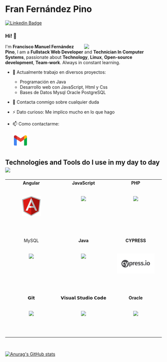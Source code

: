 # Fran Fernández Pino

[![Linkedin Badge](https://img.shields.io/badge/FranciscoFernandez-blue?style=flat-square&logo=Linkedin&logoColor=white&link=https://www.linkedin.com/in/francisco-manuel-fern%C3%A1ndez-pino-384a341bb/)](https://www.linkedin.com/in/francisco-manuel-fern%C3%A1ndez-pino-384a341bb/)

### Hi! 👋

<img align='right' src='https://media.giphy.com/media/lRLzrbhmh5pFf4jOga/giphy.gif?cid=ecf05e47w30g0l1947h0zkwzrzjiiwujeik2srf1oydy5e23&rid=giphy.gif&ct=s' width='250'/>

I'm **Francisco Manuel Fernández Pino**, I am a **Fullstack Web Developer** and **Technician In Computer Systems**, passionate about **Technology**, **Linux**, **Open-source development**, **Team-work**. Always in constant learning.

- 🔭 Actualmente trabajo en diversos proyectos:

  - Programación en Java
  - Desarrollo web con JavaScript, Html y Css
  - Bases de Datos Mysql Oracle PostgreSQL​

- 💬 Contacta conmigo sobre cualquier duda
- ⚡ Dato curioso: Me implico mucho en lo que hago
- 📫 Como contactarme:

  <a href="mailto:franciscomanuelfernandezpino@gmail.com"><img src="https://github.com/FranciscoFer99/resources/blob/main/IconGmail.png" width="50" height="50" ></a>

## Technologies and Tools do I use in my day to day <img src="https://media.giphy.com/media/kuWN0iF9BLQKk/giphy.gif?cid=ecf05e475ukrs3ws5u79jt9pj1ltk59fwtc5y91wniqbzb06&rid=giphy.gif&ct=s" width="50">

<table>
  <tbody>
    <tr valign="top">
      <td width="25%" align="center" style="padding-bottom:3rem">
          <span><b>Angular</b></span><br/><br/><br/>
        <img height="64px" src="https://github.com/FranciscoFer99/resources/blob/main/angular-icon-logo-vector.png">
        <br/><br/>
      </td>
     <td width="25%" align="center" style="padding-bottom:3rem">
          <span><b>JavaScript</b></span><br/><br/><br/>
        <img height="64px" src="https://www.manejandodatos.es/wp-content/uploads/2015/03/javascript.png">
        <br/><br/>
      </td>
      <td width="25%" align="center" style="padding-bottom:3rem">
          <span><b>PHP</b></span><br/><br/><br/>
         <img height="64px" src="http://lineadecodigo.com/wp-content/uploads/2013/11/php.png">
         <br/><br/>
      </td>
      </tr>
      <tr valign="top">
      <td width="25%" align="center" style="padding-bottom:3rem">
        <span>MySQL</span><br/><br/><br/>
        <img height="64px" src="https://cdn.svgporn.com/logos/mysql.svg">
        <br/><br/>
      </td>
      <td width="25%" align="center" style="padding-bottom:3rem">
          <span><b>Java</b></span><br/><br/><br/>
        <img height="64px" src="https://cdn.svgporn.com/logos/java.svg">
        <br/><br/>
      </td> 
      <td width="25%" align="center" style="padding-bottom:3rem">
          <span><b>CYPRESS</b></span><br/><br/><br/>
         <img height="64px" src="https://github.com/FranciscoFer99/resources/blob/main/cypress-io-logo-social-share-8fb8a1db3cdc0b289fad927694ecb415.png">
         <br/><br/>
      </td>
    </tr>
    <tr valign="top">
      <td width="25%" align="center" style="padding-bottom:3rem">
        <span>𝗚𝗶𝘁</span><br/><br/><br/>
        <img height="64px" src="https://cdn.svgporn.com/logos/git-icon.svg">
        <br/><br/>
      </td>
      <td width="25%" align="center" style="padding-bottom:3rem">
        <span>𝗩𝗶𝘀𝘂𝗮𝗹 𝗦𝘁𝘂𝗱𝗶𝗼 𝗖𝗼𝗱𝗲</span><br/><br/><br/>
        <img height="64px" src="https://cdn.svgporn.com/logos/visual-studio-code.svg">
        <br/><br/>
      </td>
      <td width="25%" align="center" style="padding-bottom:3rem">
            <span><b>Oracle</b></span><br/><br/><br/>
        <img height="64px" src="https://cdn.svgporn.com/logos/oracle.svg">
        <br/><br/>
      </td>
    </tr>
  </tbody>
</table>

<br/>

[![Anurag's GitHub stats](https://github-readme-stats.vercel.app/api?username=FranciscoFer99&hide=contribs,prs)](https://github.com/FranciscoFer99/github-readme-stats)
